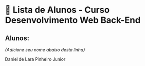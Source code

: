 # 📜 Lista de Alunos - Curso Desenvolvimento Web Back-End

## Alunos:
*(Adicione seu nome abaixo desta linha)*

Daniel de Lara Pinheiro Junior

